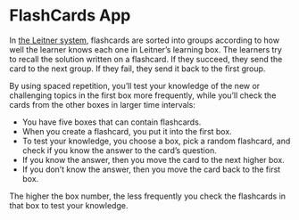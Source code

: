 <h1>FlashCards App</h2>

<p>In <a href="https://en.wikipedia.org/wiki/Leitner_system">the Leitner system</a>, flashcards are sorted into groups according to how well the learner knows each one in Leitner’s learning box. The learners try to recall the solution written on a flashcard. If they succeed, they send the card to the next group. If they fail, they send it back to the first group. </p>

<div>By using spaced repetition, you’ll test your knowledge of the new or challenging topics in the first box more frequently, while you’ll check the cards from the other boxes in larger time intervals:
<ul>
    <li>You have five boxes that can contain flashcards.</li>
    <li>When you create a flashcard, you put it into the first box.</li>
    <li>To test your knowledge, you choose a box, pick a random flashcard, and check if you know the answer to the card’s question.</li>
    <li>If you know the answer, then you move the card to the next higher box.</li>
    <li>If you don’t know the answer, then you move the card back to the first box.</li>
</ul>
The higher the box number, the less frequently you check the flashcards in that box to test your knowledge.
</div>


